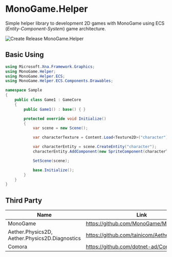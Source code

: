 # MonoGame.Helper

Simple helper library to development 2D games with MonoGame using ECS (_Entity-Component-System_) game architecture.

![Create Release MonoGame.Helper](https://github.com/RonildoSouza/MonoGame.Helper/workflows/Create%20Release%20MonoGame.Helper/badge.svg)

## Basic Using
```csharp
using Microsoft.Xna.Framework.Graphics;
using MonoGame.Helper;
using MonoGame.Helper.ECS;
using MonoGame.Helper.ECS.Components.Drawables;

namespace Sample
{
    public class Game1 : GameCore
    {
        public Game1() : base() { }

        protected override void Initialize()
        {
            var scene = new Scene();

            var characterTexture = Content.Load<Texture2D>("character");

            var characterEntity = scene.CreateEntity("character");
            characterEntity.AddComponent(new SpriteComponent(characterTexture));

            SetScene(scene);

            base.Initialize();
        }
    }
}
```

## Third Party

| Name                                           | Link                                         |
|------------------------------------------------|----------------------------------------------|
| MonoGame                                       | https://github.com/MonoGame/MonoGame         |
| Aether.Physics2D, Aether.Physics2D.Diagnostics | https://github.com/tainicom/Aether.Physics2D |
| Comora                                         | https://github.com/dotnet-ad/Comora          |